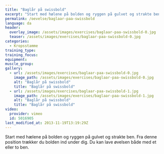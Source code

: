 ```yaml
---
title: "Baglår på swissbold"
excerpt: "Start med hælene på bolden og ryggen på gulvet og strakte ben. Fra denne position trækker du bolden ind under dig. Du kan lave øvelsen både med et eller to ben."
permalink: /oevelse/baglaar-paa-swissbold
language: da
header:
  overlay_image: /assets/images/exercises/baglaar-paa-swissbold-0.jpg
  teaser: /assets/images/exercises/baglaar-paa-swissbold-0.jpg
categories:
  - Kropsstamme
training_type: 
training_focus: 
equipment:
muscle_group:
gallery:
  - url: /assets/images/exercises/baglaar-paa-swissbold-0.jpg
    image_path: /assets/images/exercises/baglaar-paa-swissbold-0.jpg
    alt: "Baglår på swissbold"
    title: "Baglår på swissbold"
  - url: /assets/images/exercises/baglaar-paa-swissbold-1.jpg
    image_path: /assets/images/exercises/baglaar-paa-swissbold-1.jpg
    alt: "Baglår på swissbold"
    title: "Baglår på swissbold"
video:
  provider: vimeo
  id: 5016905
last_modified_at: 2013-11-19T13:19:29Z
---
```


Start med hælene på bolden og ryggen på gulvet og strakte ben. Fra denne position trækker du bolden ind under dig. Du kan lave øvelsen både med et eller to ben.
